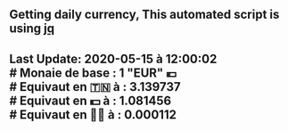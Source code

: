 ## Getting daily currency, This automated script is using [jq](https://stedolan.github.io/jq/)
## Last Update:  2020-05-15 à 12:00:02 </br># Monaie de base : 1 "EUR" 💶 </br> # Equivaut en 🇹🇳 à :  3.139737 </br> # Equivaut en 💵 à : 1.081456</br> # Equivaut en 🐱‍💻 à :  0.000112
